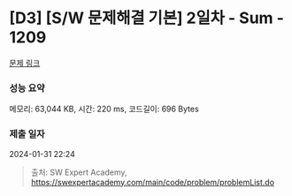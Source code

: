 # [D3] [S/W 문제해결 기본] 2일차 - Sum - 1209 

[문제 링크](https://swexpertacademy.com/main/code/problem/problemDetail.do?contestProbId=AV13_BWKACUCFAYh) 

### 성능 요약

메모리: 63,044 KB, 시간: 220 ms, 코드길이: 696 Bytes

### 제출 일자

2024-01-31 22:24



> 출처: SW Expert Academy, https://swexpertacademy.com/main/code/problem/problemList.do